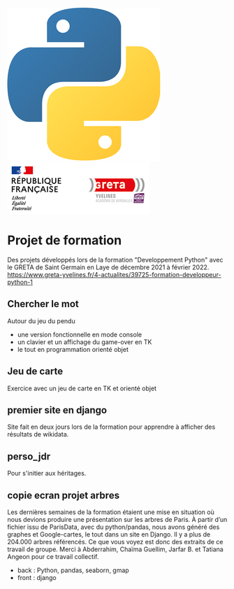 ![Logo Python](Python.png) ![Logo GRETA](GRETA-78.png) 
# Projet de formation

Des projets développés lors de la formation "Developpement Python" avec le GRETA de Saint Germain en Laye de décembre 2021 à février 2022.
https://www.greta-yvelines.fr/4-actualites/39725-formation-developpeur-python-1

## Chercher le mot
Autour du jeu du pendu
- une version fonctionnelle en mode console
- un clavier et un affichage du game-over en TK
- le tout en programmation orienté objet

## Jeu de carte
Exercice avec un jeu de carte en TK et orienté objet

## premier site en django
Site fait en deux jours lors de la formation pour apprendre à afficher des résultats de wikidata.

## perso_jdr
Pour s'initier aux héritages.

## copie ecran projet arbres
Les dernières semaines de la formation étaient une mise en situation où nous devions produire une présentation sur les arbres de Paris.
À partir d’un fichier issu de ParisData, avec du python/pandas, nous avons généré des graphes et Google-cartes, le tout dans un site en Django.
Il y a plus de 204.000 arbres référencés.
Ce que vous voyez est donc des extraits de ce travail de groupe. Merci à Abderrahim, Chaïma Guellim, Jarfar B. et Tatiana Angeon pour ce travail collectif.
- back : Python, pandas, seaborn, gmap
- front : django
